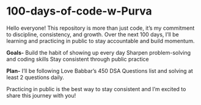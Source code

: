 # 100-days-of-code-w-Purva
Hello everyone!
This repository is more than just code, it’s my commitment to discipline, consistency, and growth. Over the next 100 days, 
I’ll be learning and practicing in public to stay accountable and build momentum.

**Goals-**
Build the habit of showing up every day
Sharpen problem-solving and coding skills
Stay consistent through public practice

**Plan-**
I’ll be following Love Babbar’s 450 DSA Questions list and solving at least 2 questions daily.

Practicing in public is the best way to stay consistent and I’m excited to share this journey with you!
